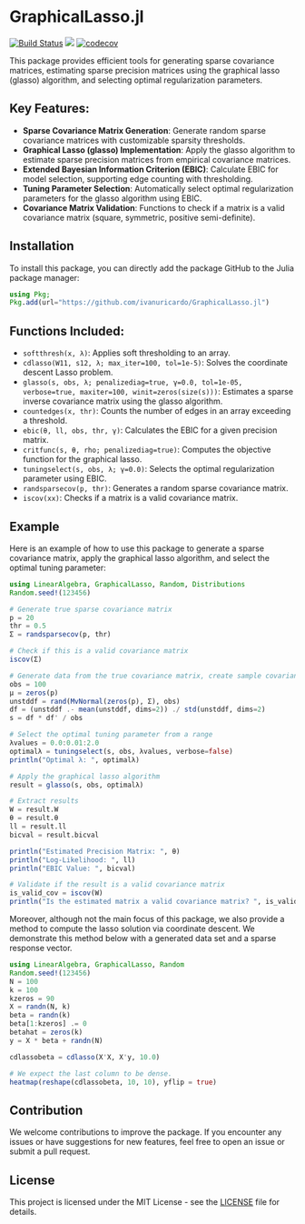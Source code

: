 # GraphicalLasso.jl

[![Build Status](https://github.com/ivanuricardo/GraphicalLasso.jl/actions/workflows/CI.yml/badge.svg?branch=main)](https://github.com/ivanuricardo/GraphicalLasso.jl/actions/workflows/CI.yml?query=branch%3Amain)
[![](https://img.shields.io/badge/docs-stable-blue.svg)](https://ivanuricardo.github.io/GraphicalLasso.jl/stable)
[![codecov](https://codecov.io/gh/ivanuricardo/GraphicalLasso.jl/graph/badge.svg?token=f7OfqnmtEC)](https://codecov.io/gh/ivanuricardo/GraphicalLasso.jl)

This package provides efficient tools for generating sparse covariance matrices, estimating sparse precision matrices using the graphical lasso (glasso) algorithm, and selecting optimal regularization parameters.

## Key Features:

- **Sparse Covariance Matrix Generation**: Generate random sparse covariance matrices with customizable sparsity thresholds.
- **Graphical Lasso (glasso) Implementation**: Apply the glasso algorithm to estimate sparse precision matrices from empirical covariance matrices.
- **Extended Bayesian Information Criterion (EBIC)**: Calculate EBIC for model selection, supporting edge counting with thresholding.
- **Tuning Parameter Selection**: Automatically select optimal regularization parameters for the glasso algorithm using EBIC.
- **Covariance Matrix Validation**: Functions to check if a matrix is a valid covariance matrix (square, symmetric, positive semi-definite).

## Installation

To install this package, you can directly add the package GitHub to the Julia package manager:
```julia
using Pkg;
Pkg.add(url="https://github.com/ivanuricardo/GraphicalLasso.jl")
```

## Functions Included:

- `softthresh(x, λ)`: Applies soft thresholding to an array.
- `cdlasso(W11, s12, λ; max_iter=100, tol=1e-5)`: Solves the coordinate descent Lasso problem.
- `glasso(s, obs, λ; penalizediag=true, γ=0.0, tol=1e-05, verbose=true, maxiter=100, winit=zeros(size(s)))`: Estimates a sparse inverse covariance matrix using the glasso algorithm.
- `countedges(x, thr)`: Counts the number of edges in an array exceeding a threshold.
- `ebic(θ, ll, obs, thr, γ)`: Calculates the EBIC for a given precision matrix.
- `critfunc(s, θ, rho; penalizediag=true)`: Computes the objective function for the graphical lasso.
- `tuningselect(s, obs, λ; γ=0.0)`: Selects the optimal regularization parameter using EBIC.
- `randsparsecov(p, thr)`: Generates a random sparse covariance matrix.
- `iscov(xx)`: Checks if a matrix is a valid covariance matrix.

## Example

Here is an example of how to use this package to generate a sparse covariance matrix, apply the graphical lasso algorithm, and select the optimal tuning parameter:

```julia
using LinearAlgebra, GraphicalLasso, Random, Distributions
Random.seed!(123456)

# Generate true sparse covariance matrix
p = 20
thr = 0.5
Σ = randsparsecov(p, thr)

# Check if this is a valid covariance matrix
iscov(Σ)

# Generate data from the true covariance matrix, create sample covariance matrix
obs = 100
μ = zeros(p)
unstddf = rand(MvNormal(zeros(p), Σ), obs)
df = (unstddf .- mean(unstddf, dims=2)) ./ std(unstddf, dims=2)
s = df * df' / obs

# Select the optimal tuning parameter from a range
λvalues = 0.0:0.01:2.0
optimalλ = tuningselect(s, obs, λvalues, verbose=false)
println("Optimal λ: ", optimalλ)

# Apply the graphical lasso algorithm
result = glasso(s, obs, optimalλ)

# Extract results
W = result.W
θ = result.θ
ll = result.ll
bicval = result.bicval

println("Estimated Precision Matrix: ", θ)
println("Log-Likelihood: ", ll)
println("EBIC Value: ", bicval)

# Validate if the result is a valid covariance matrix
is_valid_cov = iscov(W)
println("Is the estimated matrix a valid covariance matrix? ", is_valid_cov)
```

Moreover, although not the main focus of this package, we also provide a method to compute the lasso solution via coordinate descent.
We demonstrate this method below with a generated data set and a sparse response vector.

```julia
using LinearAlgebra, GraphicalLasso, Random
Random.seed!(123456)
N = 100
k = 100
kzeros = 90
X = randn(N, k)
beta = randn(k)
beta[1:kzeros] .= 0
betahat = zeros(k)
y = X * beta + randn(N)

cdlassobeta = cdlasso(X'X, X'y, 10.0)

# We expect the last column to be dense.
heatmap(reshape(cdlassobeta, 10, 10), yflip = true)
```

## Contribution

We welcome contributions to improve the package.
If you encounter any issues or have suggestions for new features, feel free to open an issue or submit a pull request.

## License

This project is licensed under the MIT License - see the [LICENSE](https://github.com/ivanuricardo/GraphicalLasso.jl/blob/main/LICENSE) file for details.

